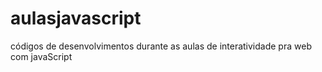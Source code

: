 # aulasjavascript
códigos de desenvolvimentos durante as aulas de interatividade pra web com javaScript
